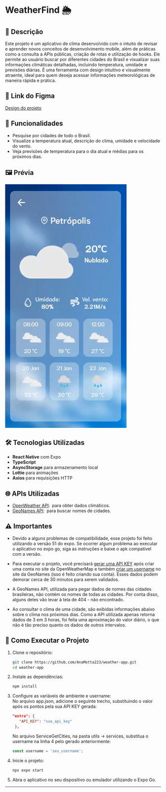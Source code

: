 # WeatherFind 🌦️  

## 📜 Descrição  
Este projeto é um aplicativo de clima desenvolvido com o intuito de revisar e aprender novos conceitos de desenvolvimento mobile, além de práticas como a consulta a APIs públicas, criação de rotas e utilização de hooks. Ele permite ao usuário buscar por diferentes cidades do Brasil e visualizar suas informações climáticas detalhadas, incluindo temperatura, umidade e previsões diárias. É uma ferramenta com design intuitivo e visualmente atraente, ideal para quem deseja acessar informações meteorológicas de maneira rápida e prática.  

## 🎨 Link do Figma  
[Design do projeto](https://www.figma.com/design/G8pycYw7Wk6C7EGdEkp2S9/WeatherFind?node-id=0-1&p=f&t=qOMrFiQbXDxxJR4w-0)  

## 📖 Funcionalidades  
- Pesquise por cidades de todo o Brasil.  
- Visualize a temperatura atual, descrição do clima, umidade e velocidade do vento.  
- Veja previsões de temperatura para o dia atual e médias para os próximos dias.  

## 🖼️ Prévia  
![Captura de tela mostrando os dados climáticos de uma cidade](./assets/image.png) 

## 🛠️ Tecnologias Utilizadas  
- **React Native** com Expo  
- **TypeScript**  
- **AsyncStorage** para armazenamento local  
- **Lottie** para animações  
- **Axios** para requisições HTTP  

## 🌐 APIs Utilizadas  
- [OpenWeather API](https://openweathermap.org/api):&ensp;para obter dados climáticos.  
- [GeoNames API](https://www.geonames.org/):&ensp;para buscar nomes de cidades.  

## ⚠️ Importantes

- Devido a alguns problemas de compatibilidade, esse projeto foi feito utilizando a versão 51 do expo. Se ocorrer algum problema ao executar o aplicativo no expo go, siga as instruções e baixe o apk compatível com a versão.

- Para executar o projeto, você precisará [gerar uma API KEY](https://home.openweathermap.org/api_keys) após criar uma conta no site da OpenWeatherMap e também [criar um username](https://www.geonames.org/login) no site da GeoNames (isso é feito criando sua conta). Esses dados podem demorar cerca de 30 minutos para serem validados.

- A GeoNames API, utilizada para pegar dados de nomes das cidades brasileiras, não contém os nomes de todas as cidades. Por conta disso, alguns deles vão levar à tela de 404 - não encontrado.

- Ao consultar o clima de uma cidade, são exibidas informações abaixo sobre o clima nos próximos dias. Como a API utilizada apenas retorna dados de 3 em 3 horas, foi feita uma aproximação do valor diário, o que não é tão preciso quanto os dados de outros intervalos.



## 🚀 Como Executar o Projeto  

1. Clone o repositório:  
   ```bash  
   git clone https://github.com/AnaMotta223/weather-app.git  
   cd weather-app  
   ```  

2. Instale as dependências:  
   ```bash  
   npm install  
   ```  

3. Configure as variáveis de ambiente e username:  
   No arquivo app.json, adicione o seguinte trecho, substituindo o valor após os pontos pela sua API KEY gerada:  
   ```json  
   "extra": {
      "API_KEY": "sua_api_key"
    },
   ```  
   No arquivo ServiceGetCities, na pasta utils -> services, substitua o username na linha 4 pelo gerado anteriormente:
    ```typescript
   const username = 'seu_username'; 
   ``` 

4. Inicie o projeto:  
   ```bash  
   npx expo start 
   ```  

5. Abra o aplicativo no seu dispositivo ou emulador utilizando o Expo Go.  

---